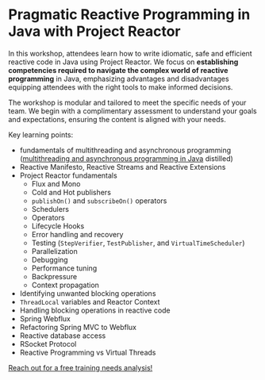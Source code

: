# Pragmatic Reactive Programming in Java with Project Reactor

In this workshop, attendees learn how to write idiomatic, safe and efficient reactive code in Java using Project Reactor. We focus on **establishing competencies required to navigate the complex world of reactive programming** in Java, emphasizing advantages and disadvantages equipping attendees with the right tools to make informed decisions.

The workshop is modular and tailored to meet the specific needs of your team. We begin with a complimentary assessment to understand your goals and expectations, ensuring the content is aligned with your needs.

Key learning points:
- fundamentals of multithreading and asynchronous programming ([multithreading and asynchronous programming in Java](../java-async-programming/workshop.md) distilled)
- Reactive Manifesto, Reactive Streams and Reactive Extensions
- Project Reactor fundamentals
  - Flux and Mono
  - Cold and Hot publishers
  - `publishOn()` and `subscribeOn()` operators
  - Schedulers
  - Operators
  - Lifecycle Hooks
  - Error handling and recovery
  - Testing (`StepVerifier`, `TestPublisher`, and `VirtualTimeScheduler`)
  - Parallelization
  - Debugging
  - Performance tuning
  - Backpressure
  - Context propagation
- Identifying unwanted blocking operations
- `ThreadLocal` variables and Reactor Context
- Handling blocking operations in reactive code
- Spring Webflux
- Refactoring Spring MVC to Webflux
- Reactive database access
- RSocket Protocol
- Reactive Programming vs Virtual Threads

<a href="mailto:contact@4comprehension.com">Reach out for a free training needs analysis!</a>



